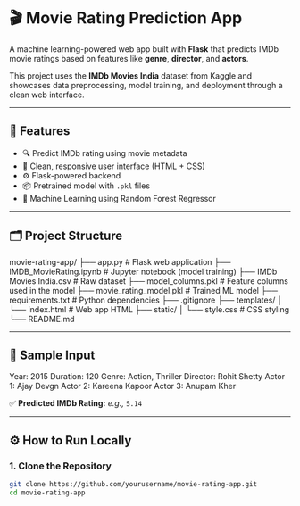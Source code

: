 # 🎬 Movie Rating Prediction App

A machine learning-powered web app built with **Flask** that predicts IMDb movie ratings based on features like **genre**, **director**, and **actors**.

This project uses the **IMDb Movies India** dataset from Kaggle and showcases data preprocessing, model training, and deployment through a clean web interface.

---

## 🚀 Features

- 🔍 Predict IMDb rating using movie metadata
- 🎨 Clean, responsive user interface (HTML + CSS)
- ⚙️ Flask-powered backend
- 📦 Pretrained model with `.pkl` files
- 🧠 Machine Learning using Random Forest Regressor

---

## 🗂️ Project Structure

movie-rating-app/
├── app.py # Flask web application
├── IMDB_MovieRating.ipynb # Jupyter notebook (model training)
├── IMDb Movies India.csv # Raw dataset
├── model_columns.pkl # Feature columns used in the model
├── movie_rating_model.pkl # Trained ML model
├── requirements.txt # Python dependencies
├── .gitignore
├── templates/
│ └── index.html # Web app HTML
├── static/
│ └── style.css # CSS styling
└── README.md


---

## 🧪 Sample Input

Year: 2015
Duration: 120
Genre: Action, Thriller
Director: Rohit Shetty
Actor 1: Ajay Devgn
Actor 2: Kareena Kapoor
Actor 3: Anupam Kher


✅ **Predicted IMDb Rating:** _e.g.,_ `5.14`

---

## ⚙️ How to Run Locally

### 1. Clone the Repository

```bash
git clone https://github.com/yourusername/movie-rating-app.git
cd movie-rating-app
